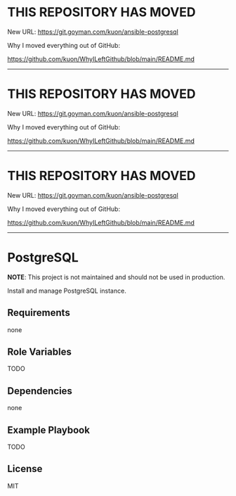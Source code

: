 
# THIS REPOSITORY HAS MOVED

New URL: https://git.goyman.com/kuon/ansible-postgresql

Why I moved everything out of GitHub:

https://github.com/kuon/WhyILeftGithub/blob/main/README.md

----


# THIS REPOSITORY HAS MOVED

New URL: https://git.goyman.com/kuon/ansible-postgresql

Why I moved everything out of GitHub:

https://github.com/kuon/WhyILeftGithub/blob/main/README.md

----


# THIS REPOSITORY HAS MOVED

New URL: https://git.goyman.com/kuon/ansible-postgresql

Why I moved everything out of GitHub:

https://github.com/kuon/WhyILeftGithub/blob/main/README.md

----

PostgreSQL
==========

**NOTE**: This project is not maintained and should not be used in production.

Install and manage PostgreSQL instance.

Requirements
------------

none

Role Variables
--------------

TODO

Dependencies
------------

none

Example Playbook
----------------

TODO

License
-------

MIT


